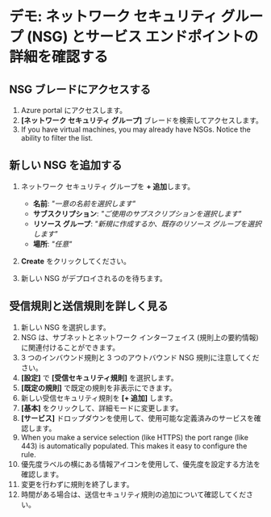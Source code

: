 # <a name="demonstration-explore-network-security-groups-nsgs-and-service-endpoints"></a>デモ: ネットワーク セキュリティ グループ (NSG) とサービス エンドポイントの詳細を確認する

## <a name="access-the-nsgs-blade"></a>NSG ブレードにアクセスする

1. Azure portal にアクセスします。
2. **[ネットワーク セキュリティ グループ]** ブレードを検索してアクセスします。
3. If you have virtual machines, you may already have NSGs. Notice the ability to filter the list.

## <a name="add-a-new-nsg"></a>新しい NSG を追加する

1. ネットワーク セキュリティ グループを **+ 追加**します。

    + **名前**: *"一意の名前を選択します"*
    + **サブスクリプション**: *"ご使用のサブスクリプションを選択します"*
    + **リソース グループ**: *"新規に作成するか、既存のリソース グループを選択します"*
    + **場所**: *"任意"*

2. **Create** をクリックしてください。

3. 新しい NSG がデプロイされるのを待ちます。

## <a name="explore-inbound-and-outbound-rules"></a>受信規則と送信規則を詳しく見る

1. 新しい NSG を選択します。
2. NSG は、サブネットとネットワーク インターフェイス (規則上の要約情報) に関連付けることができます。
3. 3 つのインバウンド規則と 3 つのアウトバウンド NSG 規則に注意してください。
4. **[設定]** で **[受信セキュリティ規則]** を選択します。
5. **[既定の規則]** で既定の規則を非表示にできます。
6. 新しい受信セキュリティ規則を **[+ 追加]** します。
7. **[基本]** をクリックして、詳細モードに変更します。
8. **[サービス]** ドロップダウンを使用して、使用可能な定義済みのサービスを確認します。
9. When you make a service selection (like HTTPS) the port range (like 443) is automatically populated. This makes it easy to configure the rule.
10. 優先度ラベルの横にある情報アイコンを使用して、優先度を設定する方法を確認します。
11. 変更を行わずに規則を終了します。 
12. 時間がある場合は、送信セキュリティ規則の追加について確認してください。